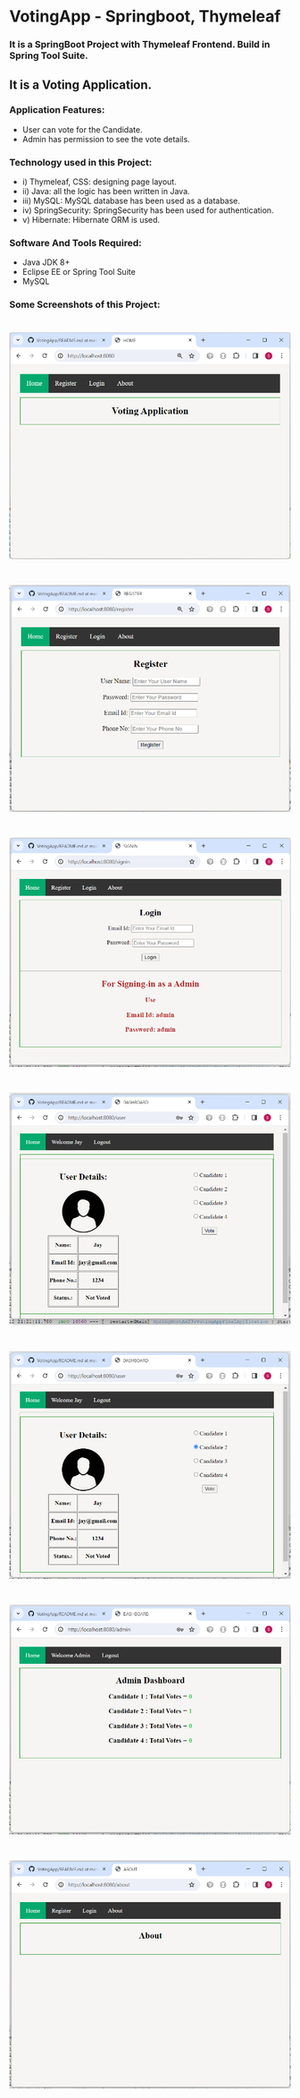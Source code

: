 # VotingApp - Springboot, Thymeleaf

### It is a SpringBoot Project with Thymeleaf Frontend. Build in Spring Tool Suite.
## It is a Voting Application. 

### Application Features:
- User can vote for the Candidate.
- Admin has permission to see the vote details.

### Technology used in this Project: 
- i) Thymeleaf, CSS: designing page layout. 
- ii) Java: all the logic has been written in Java. 
- iii) MySQL: MySQL database has been used as a database.
- iv) SpringSecurity: SpringSecurity has been used for authentication.
- v) Hibernate: Hibernate ORM is used.


### Software And Tools Required:
- Java JDK 8+ 
- Eclipse EE or Spring Tool Suite
- MySQL

### Some Screenshots of this Project:
![Home Page](a1.png)
==================================================================================================================================================================
![Register](a2.png)
==================================================================================================================================================================
![Signin](a3.png)
==================================================================================================================================================================
![User Page](a4.png)
==================================================================================================================================================================
![User Page](a5.png)
==================================================================================================================================================================
![Admin Dashboard](a8.png)
==================================================================================================================================================================
![About](a9.png)
==================================================================================================================================================================



